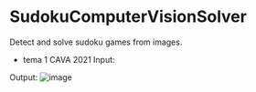 # SudokuComputerVisionSolver
Detect and solve sudoku games from images.
- tema 1 CAVA 2021
Input:

Output:
![image](https://github.com/cata1212112/SudokuComputerVisionSolver/assets/48752183/d8e90160-a827-4cb8-9110-1963d4c9c7d6)
